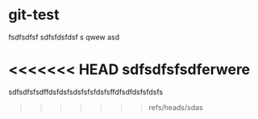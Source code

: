 # git-test
fsdfsdfsf sdfsfdsfdsf s 
qwew
asd

<<<<<<< HEAD
sdfsdfsfsdferwere
=======
sdfsdfsfsdffdsfdsfsdsfsfsfdsfsffdfsdfdsfsfdsfs
>>>>>>> refs/heads/sdas

